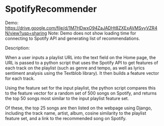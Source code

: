 # SpotifyRecommender

Demo: https://drive.google.com/file/d/1M7HDwxO94ZaJADHt8ZXExAVMSvyVZR4N/view?usp=sharing
Note: Demo does not show loading time for connecting to Spotify API and generating list of recommendations.

Description:

When a user inputs a playlist URL into the text field on the Home page, the URL is passed to a python script that uses the Spotify API to get features of each track on the playlist (such as genre and tempo, as well as lyrics sentiment analysis using the Textblob library). It then builds a feature vector for each track. 

Using the feature set for the input playlist, the python script compares this to the feature vector for a random set of 500 songs on Spotify, and returns the top 50 songs most similar to the input playlist feature set.

Of these, the top 25 songs are then listed on the webpage using Django, including the track name, artist, album, cosine similarity to the playlist feature set, and a link to the recommended song on Spotify.
